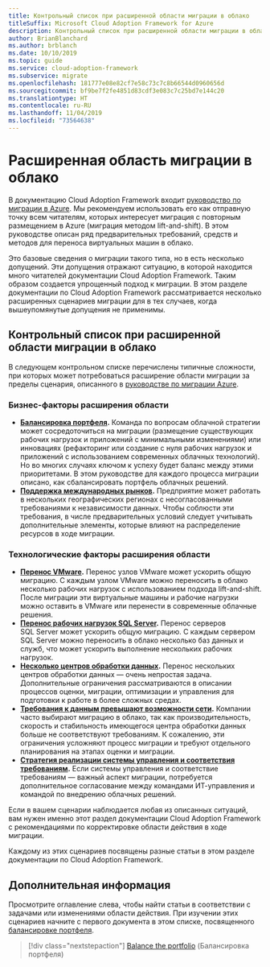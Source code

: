 ```yaml
---
title: Контрольный список при расширенной области миграции в облако
titleSuffix: Microsoft Cloud Adoption Framework for Azure
description: Контрольный список при расширенной области миграции в облако
author: BrianBlanchard
ms.author: brblanch
ms.date: 10/10/2019
ms.topic: guide
ms.service: cloud-adoption-framework
ms.subservice: migrate
ms.openlocfilehash: 181777e08e82cf7e58c73c7c8b66544d0960656d
ms.sourcegitcommit: bf9be7f2fe4851d83cdf3e083c7c25bd7e144c20
ms.translationtype: HT
ms.contentlocale: ru-RU
ms.lasthandoff: 11/04/2019
ms.locfileid: "73564638"
---
```

# <a name="expanded-scope-for-cloud-migration"></a>Расширенная область миграции в облако

В документацию Cloud Adoption Framework входит [руководство по миграции в Azure](../azure-migration-guide/index.md). Мы рекомендуем использовать его как отправную точку всем читателям, которых интересует миграция с повторным размещением в Azure (миграция методом lift-and-shift). В этом руководстве описан ряд предварительных требований, средств и методов для переноса виртуальных машин в облако.

Это базовые сведения о миграции такого типа, но в есть несколько допущений. Эти допущения отражают ситуацию, в которой находится много читателей документации Cloud Adoption Framework. Таким образом создается упрощенный подход к миграции. В этом разделе документации по Cloud Adoption Framework рассматривается несколько расширенных сценариев миграции для в тех случаев, когда вышеупомянутые допущения не применимы.

## <a name="cloud-migration-expanded-scope-checklist"></a>Контрольный список при расширенной области миграции в облако

В следующем контрольном списке перечислены типичные сложности, при которых может потребоваться расширение области миграции за пределы сценария, описанного в [руководстве по миграции Azure](../azure-migration-guide/index.md).

### <a name="business-driven-scope-expansion"></a>Бизнес-факторы расширения области

- **[Балансировка портфеля](./balance-the-portfolio.md).** Команда по вопросам облачной стратегии может сосредоточиться на миграции (размещение существующих рабочих нагрузок и приложений с минимальными изменениями) или инновациях (рефакторинг или создание с нуля рабочих нагрузок и приложений с использованием современных облачных технологий). Но во многих случаях ключом к успеху будет баланс между этими приоритетами. В этом руководстве для каждого процесса миграции описано, как сбалансировать портфель облачных решений.
- **[Поддержка международных рынков](../../decision-guides/regions/index.md).** Предприятие может работать в нескольких географических регионах с несогласованными требованиями к независимости данных. Чтобы соблюсти эти требования, в числе предварительных условий следует учитывать дополнительные элементы, которые влияют на распределение ресурсов в ходе миграции.

### <a name="technology-driven-scope-expansion"></a>Технологические факторы расширения области

- **[Перенос VMware](./vmware-host.md).** Перенос узлов VMware может ускорить общую миграцию. С каждым узлом VMware можно переносить в облако несколько рабочих нагрузок с использованием подхода lift-and-shift. После миграции эти виртуальные машины и рабочие нагрузки можно оставить в VMware или перенести в современные облачные решения.
- **[Перенос рабочих нагрузок SQL Server](./sql-migration.md).** Перенос серверов SQL Server может ускорить общую миграцию. С каждым сервером SQL Server можно переносить в облако несколько баз данных и служб, что может ускорить выполнение нескольких рабочих нагрузок.
- **[Несколько центров обработки данных](./multiple-datacenters.md).** Перенос нескольких центров обработки данных — очень непростая задача. Дополнительные ограничения рассматриваются в описании процессов оценки, миграции, оптимизации и управления для подготовки к работе в более сложных средах.
- **[Требования к данным превышают возможности сети](./network-capacity-exceeded.md).** Компании часто выбирают миграцию в облако, так как производительность, скорость и стабильность имеющегося центра обработки данных больше не соответствуют требованиям. К сожалению, эти ограничения усложняют процесс миграции и требуют отдельного планирования на этапах оценки и миграции.
- **[Стратегия реализации системы управления и соответствия требованиям](./governance-or-compliance.md).** Если системы управления и соответствие требованиям — важный аспект миграции, потребуется дополнительное согласование между командами ИТ-управления и командой по внедрению облачных решений.

Если в вашем сценарии наблюдается любая из описанных ситуаций, вам нужен именно этот раздел документации Cloud Adoption Framework с рекомендациями по корректировке области действия в ходе миграции.

Каждому из этих сценариев посвящены разные статьи в этом разделе документации по Cloud Adoption Framework.

## <a name="next-steps"></a>Дополнительная информация

Просмотрите оглавление слева, чтобы найти статьи в соответствии с задачами или изменениями области действия. При изучении этих сценариев начните с первого документа в этом списке, посвященного [балансировке портфеля](./balance-the-portfolio.md).

> [!div class="nextstepaction"]
> [Balance the portfolio](./balance-the-portfolio.md) (Балансировка портфеля)
